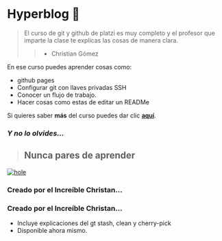# Hyperblog 🧡

> El curso de git y github de platzi es muy completo y el profesor que imparte la clase te explicas las cosas de manera clara.
>> - Christian Gómez

En ese curso puedes aprender cosas como:
- github pages
- Configurar git con llaves privadas SSH
- Conocer un flujo de trabajo.
- Hacer cosas como estas de editar un READMe

Si quieres saber **más** del curso puedes dar clic [**aquí**](https://platzi.com/clases/git-github/ "aquí").

### _Y no lo olvides..._
>## Nunca pares de aprender

[![hole](https://i.imgur.com/1tBszdu.jpg "hole")](https://i.imgur.com/1tBszdu.jpg "hole")

### Creado por el Increíble Christan...
### Creado por el Increíble Christan...
- Incluye explicaciones del gt stash, clean y cherry-pick
- Disponible ahora mismo.
